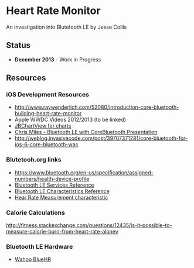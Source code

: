 # Heart Rate Monitor

An investigation into Blutetooth LE by Jesse Collis

## Status

- **December 2013** - Work in Progress

## Resources

### iOS Development Resources

- http://www.raywenderlich.com/52080/introduction-core-bluetooth-building-heart-rate-monitor
- Apple WWDC Videos 2012/2013 (to be linked)
- [JBChartView for charts](https://github.com/Jawbone/JBChartView)
- [Chris Miles - Bluetooth LE with CoreBluetooth Presentation](http://blog.chrismiles.info/2013/03/bluetooth-le-with-corebluetooth.html)
- http://weblog.invasivecode.com/post/39707371281/core-bluetooth-for-ios-6-core-bluetooth-was

### Blutetooh.org links

- https://www.bluetooth.org/en-us/specification/assigned-numbers/health-device-profile
- [Bluetooth LE Services Reference](https://developer.bluetooth.org/gatt/services/Pages/ServicesHome.aspx)
- [Bluetooth LE Characteristics Reference](https://developer.bluetooth.org/gatt/characteristics/Pages/CharacteristicsHome.aspx)
- [Hear Rate Measurement characteristic](https://developer.bluetooth.org/gatt/characteristics/Pages/CharacteristicViewer.aspx?u=org.bluetooth.characteristic.heart_rate_measurement.xml)

### Calorie Calculations

http://fitness.stackexchange.com/questions/12435/is-it-possible-to-measure-calorie-burn-from-heart-rate-alonev

### Bluetooth LE Hardware

- [Wahoo BlueHR](http://www.wahoofitness.com/wahoo-blue-hr-heart-rate-strap.html)